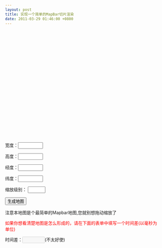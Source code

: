 ```yaml
---
layout: post
title: 实现一个简单的MapBar切片渲染
date: 2011-03-29 01:46:00 +0800
---
```


<script type="text/javascript" src="https://www.unpkg.com/jquery@3.6.1/dist/jquery.js"></script>

<div id="map" style="position:relative;width:740px;height:350px;overflow:hidden;"></div>

<div id="panel">
  <p>宽度：<input type="text" id="width" name="customsize" size="7" ></p>
  <p>高度：<input type="text" id="height" name="customsize" size="7" ></p>
  <p>经度：<input type="text" id="lon" name="customsize" size="7" ></p>
  <p>纬度：<input type="text" id="lat" name="customsize" size="7" ></p>
  <p>缩放级别： <input type="text" id="zoom" name="customsize" size="4" ></p>
  <p class="submit"><button id="drawMap">生成地图</button></p>
  <p>注意本地图是个最简单的Mapbar地图,您就别想拖动缩放了</p>
  <p style="color:#f00">如果你想看清楚地图是怎么形成的，请在下面的表单中填写一个时间差(以毫秒为单位)</p>
  <p>时间差：<input type="text" disabled="true" id="interval" name="customsize" size="6" >(不太好使)</p>
</div>

<script type="text/javascript">
var divId = 'map';
var imgWidth = 300;
var imgHeight = 300;
var imgExt = 'png';    
var centerpoint = '120.15689,35.96333';
var point = centerpoint.split(',');
var _centerLon = point[0];
var _centerLat = point[1];
var zoomlevel = 8;
var map = $('#'+divId);


//每层地图切片的文件夹名称
var levelFolder    = new Array('W','0','1','2','3','4','5','6','7','8','9','10','11','12','13','16');

//每层地图切片所跨的经度数
var cutImgLonRange  = new Array(90,40,20,10,5,2,1,0.5,0.2,0.1,0.05,0.02,0.01,0.005,0.002,0.001);

//每层地图切片所跨的维度数
var cutImgLatRange  = new Array(90*0.8,40*0.8,20*0.8,10*0.8,5*0.8,2*0.8,0.8,0.5*0.8,0.2*0.8,0.1*0.8,0.05*0.8,0.02*0.8,0.01*0.8,0.005*0.8,0.002*0.8,0.001*0.8);

//地图区块大小 将不同区块的放在不同的文件夹下面进行管理
var blockSize    = new Array(10,10,10,10,10,10,10,10,10,10,50,50,50,50,50,50);

//纬度的偏移
var latOffset    = new Array(0,0,0,0,0,0,0,0,75,0,0,-150,0,0,0,0);

function drawMap(){
  var LatLon       = coordOffsetDecrypt(_centerLon,_centerLat);//解密Mapbar坐标
  centerLon      = LatLon[0];
  centerLat      = LatLon[1];
  
  var mapwidth    = map.width();
  var mapheight    = map.height();
  
  var halfNum5clipX   = Math.ceil(mapwidth/imgWidth/2);
  var halfNum5clipY   = Math.ceil(mapheight/imgHeight/2);
  
  var _blockSize     = blockSize[zoomlevel];
  var clipLonRange   = cutImgLonRange[zoomlevel];
  var clipLatRange  = cutImgLatRange[zoomlevel];
  var multiple      = 100000;
  
  clipNo5X=Math.floor((centerLon)/clipLonRange);
  clipNo5Y=Math.floor((centerLat)/clipLatRange);
  if(clipNo5X<0)clipNo5X+=1;
  
  var mapX=mapwidth/2-Math.round(((centerLon*multiple)%(clipLonRange*multiple))*imgWidth/(clipLonRange*multiple));
  if(centerLat>=0) {
    mapY=mapheight/2-imgHeight+Math.round(((centerLat*multiple)%(clipLatRange*multiple))*imgHeight/(clipLatRange*multiple));
  }else {
    mapY=mapheight/2+Math.round(((centerLat*multiple)%(clipLatRange*multiple))*imgHeight/(clipLatRange*multiple));
  }
  
  var clipXNum=(360/clipLonRange);
  rotationCosVal=1.0;
  rotationSinVal=0.0;
  
  var Clip = [];
  clipNo5X=Math.floor((centerLon)/clipLonRange);
  clipNo5Y=Math.floor((centerLat)/clipLatRange);
  if(clipNo5X<0)clipNo5X+=1;
  
  var mapX=mapwidth/2-Math.round(((centerLon*multiple)%(clipLonRange*multiple))*imgWidth/(clipLonRange*multiple));
  if(centerLat>=0) {
    mapY=mapheight/2-imgHeight+Math.round(((centerLat*multiple)%(clipLatRange*multiple))*imgHeight/(clipLatRange*multiple));
  }else {
    mapY=mapheight/2+Math.round(((centerLat*multiple)%(clipLatRange*multiple))*imgHeight/(clipLatRange*multiple));
  }
  
  map.html('');

  for (var _clipXNo = -halfNum5clipX - 1; _clipXNo <= halfNum5clipX; _clipXNo++) {
    for (var _clipYNo = -halfNum5clipY - 1; _clipYNo <= halfNum5clipY; _clipYNo++) {
      try {
        var clipXNo = parseInt(clipNo5X + _clipXNo);//地图横向切片序列号
        var clipYNo = parseInt(clipNo5Y + _clipYNo);
        clipXNo = (clipXNo) % clipXNum
        if (clipXNo >= (clipXNum / 2)) 
          clipXNo -= clipXNum;
        if (clipXNo < (-clipXNum / 2)) 
          clipXNo += clipXNum;
        var folderX = parseInt(Math.floor((clipXNo) / _blockSize));
        var folderY = parseInt(Math.floor((clipYNo) / _blockSize));
        
        if (folderX < 0) 
          folderX += 1;
        if (folderY < 0) 
          folderY += 1;
        
        var fileXNo = (clipXNo) - folderX * _blockSize;
        var fileYNo = (clipYNo) - folderY * _blockSize;
        
        var _strImgUrl = 'http://img.mapbar.com/maplite/mapbank/mapbar/' + levelFolder[zoomlevel] + '/';
        if (zoomlevel >= 14) 
          _strImgUrl += folderX + "/";
        
        _strImgUrl += folderX + "_" + folderY + "/";
        _strImgUrl += fileXNo + "_" + fileYNo + "." + imgExt;
        
        var clipLeft = (_clipXNo * imgWidth) + parseInt(mapX);
        var clipTop = (-(_clipYNo * imgHeight) + parseInt(mapY));
        
        clipTop = clipTop + latOffset[zoomlevel];
        
        var isClearImgUrl = false;
        
        if ((clipLeft < -imgWidth || clipLeft > mapwidth || clipTop > mapheight || clipTop < -imgHeight)) 
          isClearImgUrl = true;
        
        if (isClearImgUrl) 
          continue;
        
        var clipId = ((zoomlevel).toString(16) + (clipNo5X + _clipXNo).toString(16) + 'l' + (clipNo5Y + _clipYNo).toString(16)).toLowerCase();
        
        if (_strImgUrl && _strImgUrl.indexOf("NaN") < 0) {
          if (Clip[clipId] == null) {
            Clip[clipId] = new Image();
            Clip[clipId].id = clipId;
            Clip[clipId].name = clipId;
            Clip[clipId].unselectable = "on";
            Clip[clipId].style.position = "absolute";
            Clip[clipId].style.MozUserSelect = "none";
            Clip[clipId].src = _strImgUrl;
            
          }
          
          var p2 = (clipLeft + imgWidth / 2 - mapwidth / 2) * rotationCosVal - (clipTop + imgHeight / 2 - mapheight / 2) * rotationSinVal + mapwidth / 2;
          var p5 = (clipLeft + imgWidth / 2 - mapwidth / 2) * rotationSinVal + (clipTop + imgHeight / 2 - mapheight / 2) * rotationCosVal + mapheight / 2;
          
          Clip[clipId].style.top = parseInt(p5 - imgHeight / 2) + "px";
          Clip[clipId].style.left = parseInt(p2 - imgWidth / 2) + "px";
          //var interval = parseInt($('#interval').val());
          
          map.append(Clip[clipId]);
        }
        _strImgUrl = null;
      } 
      catch (e) {
        throw (e);
      }
    }
  }
}

// The follow is two helper functions

/**
 * 将真实地理坐标加密为Mapbar经纬度坐标
 *
 * @param x 经度值
 * @param y 维度值
 * @returns [x,y]
 */
function coordOffsetEncrypt(x,y){
  x = parseFloat(x)*100000%36000000;
  y = parseFloat(y)*100000%36000000;

  _X = parseInt(((Math.cos(y/100000))*(x/18000))+((Math.sin(x/100000))*(y/9000))+x);
  _Y = parseInt(((Math.sin(y/100000))*(x/18000))+((Math.cos(x/100000))*(y/9000))+y);

  return [_X/100000.0,_Y/100000.0];
}

/**
 * 将Mapbar经纬坐标解密为真实地理坐标
 *
 * @param x 经度值
 * @param y 维度值
 * @returns [x,y]
 */
function coordOffsetDecrypt(x,y){
  x = parseFloat(x)*100000%36000000;
  y = parseFloat(y)*100000%36000000;

  x1 = parseInt(-(((Math.cos(y/100000))*(x/18000))+((Math.sin(x/100000))*(y/9000)))+x);
  y1 = parseInt(-(((Math.sin(y/100000))*(x/18000))+((Math.cos(x/100000))*(y/9000)))+y);

  x2 = parseInt(-(((Math.cos(y1/100000))*(x1/18000))+((Math.sin(x1/100000))*(y1/9000)))+x+((x>0)?1:-1));
  y2 = parseInt(-(((Math.sin(y1/100000))*(x1/18000))+((Math.cos(x1/100000))*(y1/9000)))+y+((y>0)?1:-1));

  return [x2/100000.0,y2/100000.0];
}

function sleep(time){
  var tstart = Number(new Date());
  while((tstart + time) > Number(new Date())){};
}
$('#width').val(map.width());
$('#height').val(map.height());
$('#lon').val(_centerLon);
$('#lat').val(_centerLat);
$('#zoom').val(zoomlevel);

$('#drawMap').click(function(){
  map.width($('#width').val());
  map.height($('#height').val());
  $('#panel').height($('#height').val()-20);
  _centerLon = $('#lon').val();
  _centerLat = $('#lat').val();
  zoomlevel = $('#zoom').val();
  drawMap();
});
$("input[name='customsize']").keydown(function(e){
  if(e.keyCode == 13){
    $('#drawMap').click();
  }
});
drawMap();
</script>
